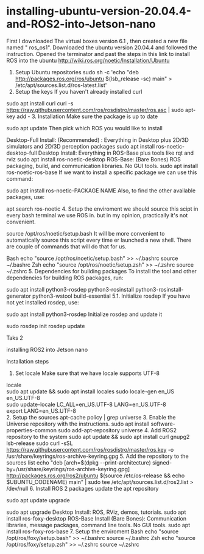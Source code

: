 # installing-ubuntu-version-20.04.4-and-ROS2-into-Jetson-nano

First I downloaded The virtual boxes version 6.1  , then created a new file named " ros_os1".
Downloaded the ubuntu version  20.04.4 and followed the instruction.
Opened the terminator and past the steps in this link to install ROS into the ubuntu 
http://wiki.ros.org/noetic/Installation/Ubuntu


1. Setup Ubuntu repositories
sudo sh -c 'echo "deb http://packages.ros.org/ros/ubuntu $(lsb_release -sc) main" > /etc/apt/sources.list.d/ros-latest.list'
2. Setup the keys
If you haven't already installed curl

sudo apt install curl
curl -s https://raw.githubusercontent.com/ros/rosdistro/master/ros.asc | sudo apt-key add -
3. Installation
Make sure the package is up to date

sudo apt update
Then pick which ROS you would like to install

Desktop-Full Install: (Recommended) : Everything in Desktop plus 2D/3D simulators and 2D/3D perception packages
sudo apt install ros-noetic-desktop-full
Desktop Install: Everything in ROS-Base plus tools like rqt and rviz
sudo apt install ros-noetic-desktop
ROS-Base: (Bare Bones) ROS packaging, build, and communication libraries. No GUI tools.
sudo apt install ros-noetic-ros-base
If we want to install a specific package we can use this command:

sudo apt install ros-noetic-PACKAGE NAME
Also, to find the other available packages, use:

apt search ros-noetic
4. Setup the enviroment
we should source this scipt in every bash terminal we use ROS in. but in my opinion, practically it's not convenient.

source /opt/ros/noetic/setup.bash
It will be more convenient to automatically source this script every time er launched a new shell. There are couple of commands that will do that for us.

Bash
echo "source /opt/ros/noetic/setup.bash" >> ~/.bashrc
source ~/.bashrc
Zsh
echo "source /opt/ros/noetic/setup.zsh" >> ~/.zshrc
source ~/.zshrc
5. Dependencies for building packages
To install the tool and other dependencies for building ROS packages, run:

sudo apt install python3-rosdep python3-rosinstall python3-rosinstall-generator python3-wstool build-essential
5.1. Initialize rosdep
If you have not yet installed rosdep, use:

sudo apt install python3-rosdep
Initialize rosdep and update it

sudo rosdep init
rosdep update


Taks 2

installing ROS2 into Jetson nano 

Installation steps
1. Set locale
Make sure that we have locale supports UTF-8

locale  
sudo apt update && sudo apt install locales 
sudo locale-gen en_US en_US.UTF-8  
sudo update-locale LC_ALL=en_US.UTF-8 LANG=en_US.UTF-8  
export LANG=en_US.UTF-8  
2. Setup the sources
apt-cache policy | grep universe
3. Enable the Universe repository with the instructions.
sudo apt install software-properties-common
sudo add-apt-repository universe
4. Add ROS2 repository to the system
sudo apt update && sudo apt install curl gnupg2 lsb-release
sudo curl -sSL https://raw.githubusercontent.com/ros/rosdistro/master/ros.key  -o /usr/share/keyrings/ros-archive-keyring.gpg
5. Add the repository to the sources list
echo "deb [arch=$(dpkg --print-architecture) signed-by=/usr/share/keyrings/ros-archive-keyring.gpg] http://packages.ros.org/ros2/ubuntu $(source /etc/os-release && echo $UBUNTU_CODENAME) main" | sudo tee /etc/apt/sources.list.d/ros2.list > /dev/null
6. Install ROS 2 packages
update the apt repository

sudo apt update
upgrade

sudo apt upgrade
Desktop Install: ROS, RViz, demos, tutorials.
sudo apt install ros-foxy-desktop
ROS-Base Install (Bare Bones): Communication libraries, message packages, command line tools. No GUI tools.
sudo apt install ros-foxy-ros-base
7. Setup the enviroment
Bash
echo "source /opt/ros/foxy/setup.bash" >> ~/.bashrc
source ~/.bashrc
Zsh
echo "source /opt/ros/foxy/setup.zsh" >> ~/.zshrc
source ~/.zshrc
